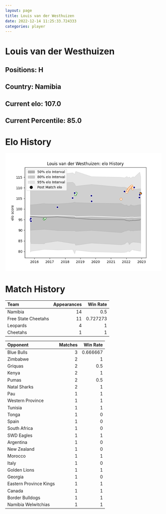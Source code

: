 ```yaml
---  
layout: page  
title: Louis van der Westhuizen  
date: 2022-12-14 11:25:33.724333  
categories: player  
---
```

# Louis van der Westhuizen

## Positions: H

## Country: Namibia

## Current elo: 107.0

## Current Percentile: 85.0

# Elo History


![elo history](history_LouisvanderWesthuizen.png)
# Match History


| Team                |   Appearances |   Win Rate |
|:--------------------|--------------:|-----------:|
| Namibia             |            14 |   0.5      |
| Free State Cheetahs |            11 |   0.727273 |
| Leopards            |             4 |   1        |
| Cheetahs            |             1 |   1        |

| Opponent               |   Matches |   Win Rate |
|:-----------------------|----------:|-----------:|
| Blue Bulls             |         3 |   0.666667 |
| Zimbabwe               |         2 |   1        |
| Griquas                |         2 |   0.5      |
| Kenya                  |         2 |   1        |
| Pumas                  |         2 |   0.5      |
| Natal Sharks           |         2 |   1        |
| Pau                    |         1 |   1        |
| Western Province       |         1 |   1        |
| Tunisia                |         1 |   1        |
| Tonga                  |         1 |   0        |
| Spain                  |         1 |   0        |
| South Africa           |         1 |   0        |
| SWD Eagles             |         1 |   1        |
| Argentina              |         1 |   0        |
| New Zealand            |         1 |   0        |
| Morocco                |         1 |   1        |
| Italy                  |         1 |   0        |
| Golden Lions           |         1 |   1        |
| Georgia                |         1 |   0        |
| Eastern Province Kings |         1 |   1        |
| Canada                 |         1 |   1        |
| Border Bulldogs        |         1 |   1        |
| Namibia Welwitchias    |         1 |   1        |